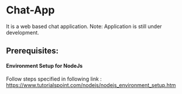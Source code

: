 # Chat-App
It is a web based chat application.
Note: Application is still under development.
## Prerequisites:
#### Environment Setup for NodeJs
Follow steps specified in following link : https://www.tutorialspoint.com/nodejs/nodejs_environment_setup.htm

